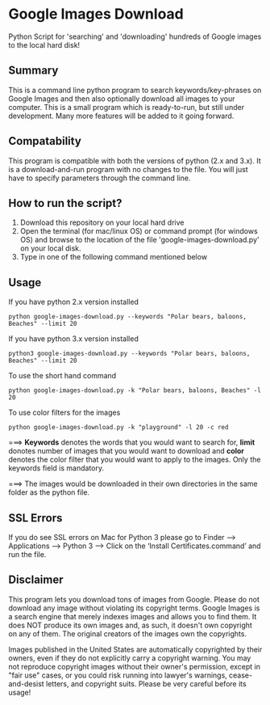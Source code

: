 # Google Images Download
Python Script for 'searching' and 'downloading' hundreds of Google images to the local hard disk!

## Summary
This is a command line python program to search keywords/key-phrases on Google Images and then also optionally download all images to your computer. This is a small program which is ready-to-run, but still under development. Many more features will be added to it going forward.

## Compatability
This program is compatible with both the versions of python (2.x and 3.x). It is a download-and-run program with no changes to the file. You will just have to specify parameters through the command line.

## How to run the script?
1. Download this repository on your local hard drive
2. Open the terminal (for mac/linux OS) or command prompt (for windows OS) and browse to the location of the file 'google-images-download.py' on your local disk.
3. Type in one of the following command mentioned below

## Usage
If you have python 2.x version installed

`python google-images-download.py --keywords "Polar bears, baloons, Beaches" --limit 20`

If you have python 3.x version installed

`python3 google-images-download.py --keywords "Polar bears, baloons, Beaches" --limit 20`

To use the short hand command

`python google-images-download.py -k "Polar bears, baloons, Beaches" -l 20`

To use color filters for the images

`python google-images-download.py -k "playground" -l 20 -c red`

===> **Keywords** denotes the words that you would want to search for, **limit** donotes number of images that you would want to download and **color** denotes the color filter that you would want to apply to the images. Only the keywords field is mandatory.

===> The images would be downloaded in their own directories in the same folder as the python file.

## SSL Errors
If you do see SSL errors on Mac for Python 3 please go to Finder —> Applications —> Python 3 —> Click on the ‘Install Certificates.command’ and run the file.

## Disclaimer
This program lets you download tons of images from Google. Please do not download any image without violating its copyright terms. Google Images is a search engine that merely indexes images and allows you to find them.  It does NOT produce its own images and, as such, it doesn't own copyright on any of them.  The original creators of the images own the copyrights.  

Images published in the United States are automatically copyrighted by their owners, even if they do not explicitly carry a copyright warning.  You may not reproduce copyright images without their owner's permission, except in "fair use" cases, or you could risk running into lawyer's warnings, cease-and-desist letters, and copyright suits. Please be very careful before its usage!
